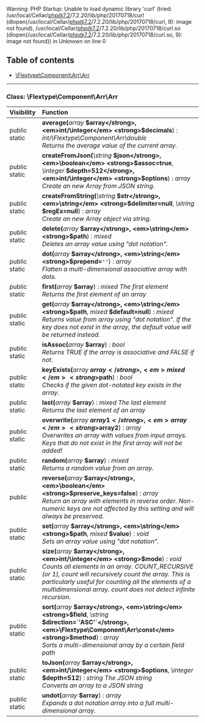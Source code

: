 
Warning: PHP Startup: Unable to load dynamic library 'curl' (tried: /usr/local/Cellar/php@7.2/7.2.20/lib/php/20170718/curl (dlopen(/usr/local/Cellar/php@7.2/7.2.20/lib/php/20170718/curl, 9): image not found), /usr/local/Cellar/php@7.2/7.2.20/lib/php/20170718/curl.so (dlopen(/usr/local/Cellar/php@7.2/7.2.20/lib/php/20170718/curl.so, 9): image not found)) in Unknown on line 0
## Table of contents

- [\Flextype\Component\Arr\Arr](#class-flextypecomponentarrarr)

<hr />

### Class: \Flextype\Component\Arr\Arr

| Visibility | Function |
|:-----------|:---------|
| public static | <strong>average(</strong><em>array</em> <strong>$array</strong>, <em>int/\integer</em> <strong>$decimals</strong>)</strong> : <em>int/\Flextype\Component\Arr\double</em><br /><em>Returns the average value of the current array.</em> |
| public static | <strong>createFromJson(</strong><em>\string</em> <strong>$json</strong>, <em>\boolean</em> <strong>$assoc=true</strong>, <em>\integer</em> <strong>$depth=512</strong>, <em>int/\integer</em> <strong>$options</strong>)</strong> : <em>array</em><br /><em>Create an new Array from JSON string.</em> |
| public static | <strong>createFromString(</strong><em>\string</em> <strong>$str</strong>, <em>\string</em> <strong>$delimiter=null</strong>, <em>\string</em> <strong>$regEx=null</strong>)</strong> : <em>array</em><br /><em>Create an new Array object via string.</em> |
| public static | <strong>delete(</strong><em>array</em> <strong>$array</strong>, <em>\string</em> <strong>$path</strong>)</strong> : <em>mixed</em><br /><em>Deletes an array value using "dot notation".</em> |
| public static | <strong>dot(</strong><em>array</em> <strong>$array</strong>, <em>\string</em> <strong>$prepend=`''`</strong>)</strong> : <em>array</em><br /><em>Flatten a multi-dimensional associative array with dots.</em> |
| public static | <strong>first(</strong><em>array</em> <strong>$array</strong>)</strong> : <em>mixed The first element</em><br /><em>Returns the first element of an array</em> |
| public static | <strong>get(</strong><em>array</em> <strong>$array</strong>, <em>\string</em> <strong>$path</strong>, <em>mixed</em> <strong>$default=null</strong>)</strong> : <em>mixed</em><br /><em>Returns value from array using "dot notation". If the key does not exist in the array, the default value will be returned instead.</em> |
| public static | <strong>isAssoc(</strong><em>array</em> <strong>$array</strong>)</strong> : <em>bool</em><br /><em>Returns TRUE if the array is associative and FALSE if not.</em> |
| public static | <strong>keyExists(</strong><em>array</em> <strong>$array</strong>, <em>mixed</em> <strong>$path</strong>)</strong> : <em>bool</em><br /><em>Checks if the given dot-notated key exists in the array.</em> |
| public static | <strong>last(</strong><em>array</em> <strong>$array</strong>)</strong> : <em>mixed The last element</em><br /><em>Returns the last element of an array</em> |
| public static | <strong>overwrite(</strong><em>array</em> <strong>$array1</strong>, <em>array</em> <strong>$array2</strong>)</strong> : <em>array</em><br /><em>Overwrites an array with values from input arrays. Keys that do not exist in the first array will not be added!</em> |
| public static | <strong>random(</strong><em>array</em> <strong>$array</strong>)</strong> : <em>mixed</em><br /><em>Returns a random value from an array.</em> |
| public | <strong>reverse(</strong><em>array</em> <strong>$array</strong>, <em>\boolean</em> <strong>$preserve_keys=false</strong>)</strong> : <em>array</em><br /><em>Return an array with elements in reverse order. Non-numeric keys are not affected by this setting and will always be preserved.</em> |
| public static | <strong>set(</strong><em>array</em> <strong>$array</strong>, <em>\string</em> <strong>$path</strong>, <em>mixed</em> <strong>$value</strong>)</strong> : <em>void</em><br /><em>Sets an array value using "dot notation".</em> |
| public static | <strong>size(</strong><em>array</em> <strong>$array</strong>, <em>int/\integer</em> <strong>$mode</strong>)</strong> : <em>void</em><br /><em>Counts all elements in an array. COUNT_RECURSIVE (or 1), count will recursively count the array. This is particularly useful for counting all the elements of a multidimensional array. count does not detect infinite recursion.</em> |
| public static | <strong>sort(</strong><em>array</em> <strong>$array</strong>, <em>\string</em> <strong>$field</strong>, <em>\string</em> <strong>$direction=`'ASC'`</strong>, <em>\Flextype\Component\Arr\const</em> <strong>$method</strong>)</strong> : <em>array</em><br /><em>Sorts a multi-dimensional array by a certain field path</em> |
| public static | <strong>toJson(</strong><em>array</em> <strong>$array</strong>, <em>int/\integer</em> <strong>$options</strong>, <em>\integer</em> <strong>$depth=512</strong>)</strong> : <em>string The JSON string</em><br /><em>Converts an array to a JSON string</em> |
| public static | <strong>undot(</strong><em>array</em> <strong>$array</strong>)</strong> : <em>array</em><br /><em>Expands a dot notation array into a full multi-dimensional array.</em> |

